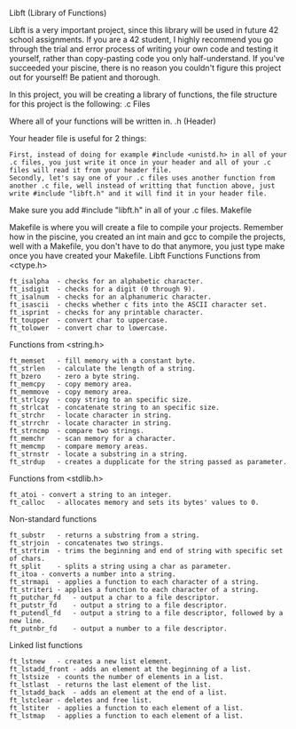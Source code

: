 Libft (Library of Functions)

Libft is a very important project, since this library will be used in future 42 school assignments. If you are a 42 student, I highly recommend you go through the trial and error process of writing your own code and testing it yourself, rather than copy-pasting code you only half-understand. If you've succeeded your piscine, there is no reason you couldn't figure this project out for yourself! Be patient and thorough.

In this project, you will be creating a library of functions, the file structure for this project is the following:
.c Files

Where all of your functions will be written in.
.h (Header)

Your header file is useful for 2 things:

    First, instead of doing for example #include <unistd.h> in all of your .c files, you just write it once in your header and all of your .c files will read it from your header file.
    Secondly, let's say one of your .c files uses another function from another .c file, well instead of writting that function above, just write #include "libft.h" and it will find it in your header file.

Make sure you add #include "libft.h" in all of your .c files.
Makefile

Makefile is where you will create a file to compile your projects. Remember how in the piscine, you created an int main and gcc to compile the projects, well with a Makefile, you don't have to do that anymore, you just type make once you have created your Makefile.
Libft Functions
Functions from <ctype.h>

    ft_isalpha	- checks for an alphabetic character.
    ft_isdigit	- checks for a digit (0 through 9).
    ft_isalnum	- checks for an alphanumeric character.
    ft_isascii	- checks whether c fits into the ASCII character set.
    ft_isprint	- checks for any printable character.
    ft_toupper	- convert char to uppercase.
    ft_tolower	- convert char to lowercase.

Functions from <string.h>

    ft_memset	- fill memory with a constant byte.
    ft_strlen	- calculate the length of a string.
    ft_bzero	- zero a byte string.
    ft_memcpy	- copy memory area.
    ft_memmove	- copy memory area.
    ft_strlcpy	- copy string to an specific size.
    ft_strlcat	- concatenate string to an specific size.
    ft_strchr	- locate character in string.
    ft_strrchr	- locate character in string.
    ft_strncmp	- compare two strings.
    ft_memchr	- scan memory for a character.
    ft_memcmp	- compare memory areas.
    ft_strnstr	- locate a substring in a string.
    ft_strdup	- creates a dupplicate for the string passed as parameter.

Functions from <stdlib.h>

    ft_atoi	- convert a string to an integer.
    ft_calloc	- allocates memory and sets its bytes' values to 0.

Non-standard functions

    ft_substr	- returns a substring from a string.
    ft_strjoin	- concatenates two strings.
    ft_strtrim	- trims the beginning and end of string with specific set of chars.
    ft_split	- splits a string using a char as parameter.
    ft_itoa	- converts a number into a string.
    ft_strmapi	- applies a function to each character of a string.
    ft_striteri	- applies a function to each character of a string.
    ft_putchar_fd	- output a char to a file descriptor.
    ft_putstr_fd	- output a string to a file descriptor.
    ft_putendl_fd	- output a string to a file descriptor, followed by a new line.
    ft_putnbr_fd	- output a number to a file descriptor.

Linked list functions

    ft_lstnew	- creates a new list element.
    ft_lstadd_front	- adds an element at the beginning of a list.
    ft_lstsize	- counts the number of elements in a list.
    ft_lstlast	- returns the last element of the list.
    ft_lstadd_back	- adds an element at the end of a list.
    ft_lstclear	- deletes and free list.
    ft_lstiter	- applies a function to each element of a list.
    ft_lstmap	- applies a function to each element of a list.
